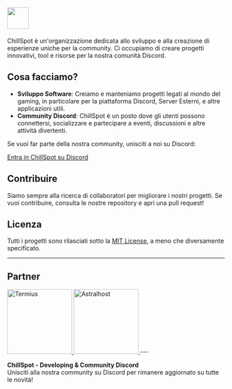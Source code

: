 # <img src="https://i.ibb.co/jHzYHxz/Frame-53.png" width="50" />

ChillSpot è un'organizzazione dedicata allo sviluppo e alla creazione di esperienze uniche per la community. Ci occupiamo di creare progetti innovativi, tool e risorse per la nostra comunità Discord.

## Cosa facciamo?

- **Sviluppo Software**: Creiamo e manteniamo progetti legati al mondo del gaming, in particolare per la piattaforma Discord, Server Esterni, e altre applicazioni utili.
- **Community Discord**: ChillSpot è un posto dove gli utenti possono connettersi, socializzare e partecipare a eventi, discussioni e altre attività divertenti.
  
Se vuoi far parte della nostra community, unisciti a noi su Discord:

[Entra in ChillSpot su Discord](https://discord.gg/cspot)

## Contribuire

Siamo sempre alla ricerca di collaboratori per migliorare i nostri progetti. Se vuoi contribuire, consulta le nostre repository e apri una pull request!

## Licenza

Tutti i progetti sono rilasciati sotto la [MIT License](LICENSE), a meno che diversamente specificato.

---

## Partner
<a href="https://termius.com" target="_blank">
    <img src="https://cdn2.steamgriddb.com/logo/88502646b2293c4aaa173b33afcd40f1.png" width="150" alt="Termius"  />
</a>

<a href="https://astralhost.cloud" target="_blank">
<img href="astralhost.cloud" src="https://i.ibb.co/4g3f2xvm/Frame-177.png" alt="Astralhost" width="150"/>
</a>
---

**ChillSpot - Developing & Community Discord**  
Unisciti alla nostra community su Discord per rimanere aggiornato su tutte le novità!
